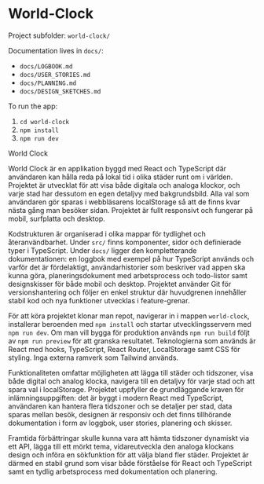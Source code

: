 # World-Clock

Project subfolder: `world-clock/`

Documentation lives in `docs/`:
- `docs/LOGBOOK.md`
- `docs/USER_STORIES.md`
- `docs/PLANNING.md`
- `docs/DESIGN_SKETCHES.md`

To run the app:
1. `cd world-clock`
2. `npm install`
3. `npm run dev`

World Clock

World Clock är en applikation byggd med React och TypeScript där användaren kan hålla reda på lokal tid i olika städer runt om i världen. Projektet är utvecklat för att visa både digitala och analoga klockor, och varje stad har dessutom en egen detaljvy med bakgrundsbild. Alla val som användaren gör sparas i webbläsarens localStorage så att de finns kvar nästa gång man besöker sidan. Projektet är fullt responsivt och fungerar på mobil, surfplatta och desktop.

Kodstrukturen är organiserad i olika mappar för tydlighet och återanvändbarhet. Under `src/` finns komponenter, sidor och definierade typer i TypeScript. Under `docs/` ligger den kompletterande dokumentationen: en loggbok med exempel på hur TypeScript används och varför det är fördelaktigt, användarhistorier som beskriver vad appen ska kunna göra, planeringsdokument med arbetsprocess och todo-listor samt designskisser för både mobil och desktop. Projektet använder Git för versionshantering och följer en enkel struktur där huvudgrenen innehåller stabil kod och nya funktioner utvecklas i feature-grenar.

För att köra projektet klonar man repot, navigerar in i mappen `world-clock`, installerar beroenden med `npm install` och startar utvecklingsservern med `npm run dev`. Om man vill bygga för produktion används `npm run build` följt av `npm run preview` för att granska resultatet. Teknologierna som används är React med hooks, TypeScript, React Router, LocalStorage samt CSS för styling. Inga externa ramverk som Tailwind används.

Funktionaliteten omfattar möjligheten att lägga till städer och tidszoner, visa både digital och analog klocka, navigera till en detaljvy för varje stad och att spara val i localStorage. Projektet uppfyller de grundläggande kraven för inlämningsuppgiften: det är byggt i modern React med TypeScript, användaren kan hantera flera tidszoner och se detaljer per stad, data sparas mellan besök, designen är responsiv och det finns tillhörande dokumentation i form av loggbok, user stories, planering och skisser.  

Framtida förbättringar skulle kunna vara att hämta tidszoner dynamiskt via ett API, lägga till ett mörkt tema, vidareutveckla den analoga klockans design och införa en sökfunktion för att välja bland fler städer. Projektet är därmed en stabil grund som visar både förståelse för React och TypeScript samt en tydlig arbetsprocess med dokumentation och planering.
